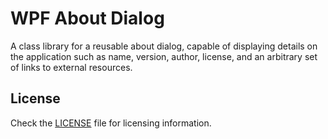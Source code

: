 ﻿# WPF About Dialog

A class library for a reusable about dialog, capable of displaying details on the application such as name, version, author, license, and an arbitrary set of links to external resources.

## License

Check the  [LICENSE](LICENSE.md) file for licensing information.